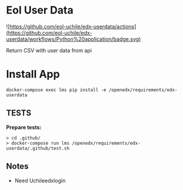 # Eol User Data

![https://github.com/eol-uchile/edx-userdata/actions](https://github.com/eol-uchile/edx-userdata/workflows/Python%20application/badge.svg)

Return CSV with user data from api

# Install App

    docker-compose exec lms pip install -e /openedx/requirements/edx-userdata

## TESTS
**Prepare tests:**

    > cd .github/
    > docker-compose run lms /openedx/requirements/edx-userdata/.github/test.sh

## Notes

- Need Uchileedxlogin